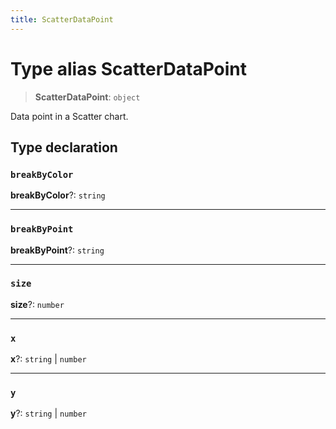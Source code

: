 ```yaml
---
title: ScatterDataPoint
---
```


# Type alias ScatterDataPoint

> **ScatterDataPoint**: `object`

Data point in a Scatter chart.

## Type declaration

### `breakByColor`

**breakByColor**?: `string`

***

### `breakByPoint`

**breakByPoint**?: `string`

***

### `size`

**size**?: `number`

***

### `x`

**x**?: `string` \| `number`

***

### `y`

**y**?: `string` \| `number`

